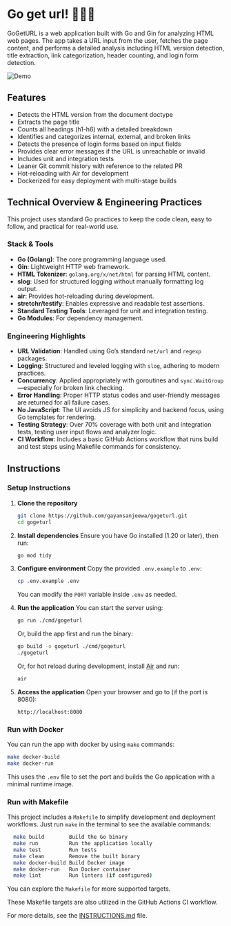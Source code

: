 # Go get url! 🏃‍♂️‍➡

GoGetURL is a web application built with Go and Gin for analyzing HTML web pages. The app takes a URL input from the user, fetches the page content, and performs a detailed analysis including HTML version detection, title extraction, link categorization, header counting, and login form detection.

![Demo](https://github.com/user-attachments/assets/6888dd33-9871-4357-8aee-f8cfe45310d0)

## Features

- Detects the HTML version from the document doctype
- Extracts the page title
- Counts all headings (h1-h6) with a detailed breakdown
- Identifies and categorizes internal, external, and broken links
- Detects the presence of login forms based on input fields
- Provides clear error messages if the URL is unreachable or invalid
- Includes unit and integration tests
- Leaner Git commit history with reference to the related PR 
- Hot-reloading with Air for development
- Dockerized for easy deployment with multi-stage builds

## Technical Overview & Engineering Practices

This project uses standard Go practices to keep the code clean, easy to follow, and practical for real-world use.
### Stack & Tools

- **Go (Golang)**: The core programming language used.
- **Gin**: Lightweight HTTP web framework.
- **HTML Tokenizer**: `golang.org/x/net/html` for parsing HTML content.
- **slog**: Used for structured logging without manually formatting log output.
- **air**: Provides hot-reloading during development.
- **stretchr/testify**: Enables expressive and readable test assertions.
- **Standard Testing Tools**: Leveraged for unit and integration testing.
- **Go Modules**: For dependency management.

### Engineering Highlights

- **URL Validation**: Handled using Go’s standard `net/url` and `regexp` packages.
- **Logging**: Structured and leveled logging with `slog`, adhering to modern practices.
- **Concurrency**: Applied appropriately with goroutines and `sync.WaitGroup`—especially for broken link checking.
- **Error Handling**: Proper HTTP status codes and user-friendly messages are returned for all failure cases.
- **No JavaScript**: The UI avoids JS for simplicity and backend focus, using Go templates for rendering.
- **Testing Strategy**: Over 70% coverage with both unit and integration tests, testing user input flows and analyzer logic.
- **CI Workflow**: Includes a basic GitHub Actions workflow that runs build and test steps using Makefile commands for consistency.

## Instructions

### Setup Instructions

1. **Clone the repository**
   ```bash
   git clone https://github.com/gayansanjeewa/gogeturl.git
   cd gogeturl
   ```

2. **Install dependencies**
   Ensure you have Go installed (1.20 or later), then run:
   ```bash
   go mod tidy
   ```

3. **Configure environment**
   Copy the provided `.env.example` to `.env`:
   ```bash
   cp .env.example .env
   ```
   You can modify the `PORT` variable inside `.env` as needed.


4. **Run the application**
   You can start the server using:
   ```bash
   go run ./cmd/gogeturl
   ```

   Or, build the app first and run the binary:
   ```bash
   go build -o gogeturl ./cmd/gogeturl
   ./gogeturl
   ```

   Or, for hot reload during development, install [Air](https://github.com/air-verse/air) and run:
   ```bash
   air
   ```

5. **Access the application**
   Open your browser and go to (if the port is 8080):
   ```
   http://localhost:8080
   ```

### Run with Docker

You can run the app with docker by using `make` commands:

```bash
make docker-build
make docker-run
```
This uses the `.env` file to set the port and builds the Go application with a minimal runtime image.

### Run with Makefile

This project includes a `Makefile` to simplify development and deployment workflows. Just run `make` in the terminal to see the available commands:

```bash
  make build        Build the Go binary
  make run          Run the application locally
  make test         Run tests
  make clean        Remove the built binary
  make docker-build Build Docker image
  make docker-run   Run Docker container
  make lint         Run linters (if configured)
```

You can explore the `Makefile` for more supported targets.

These Makefile targets are also utilized in the GitHub Actions CI workflow.

For more details, see the [INSTRUCTIONS.md](./INSTRUCTIONS.md) file.
